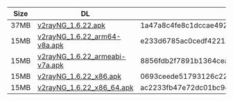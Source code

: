 |    Size   |     DL  | sha512sum |
|  ---  |  ---  |  ---  |
| 37MB | [v2rayNG_1.6.22.apk](https://cdn.jsdelivr.net/gh/googleians/v2rayNG@main/v2rayNG_1.6.22.apk) | 1a47a8c4fe8c1dccae4922e66d6b438b8f28d1c2560caa2051e37faba60f1ff56c1f5383b279e64a536b004b7083732d13b9a7dbdfdd43a495e2c10fd6c507f9 |
| 15MB | [v2rayNG_1.6.22_arm64-v8a.apk](https://cdn.jsdelivr.net/gh/googleians/v2rayNG@main/v2rayNG_1.6.22_arm64-v8a.apk) | e233d6785ac0cedf4221ac57e154369f472cc509fd67d6c5532e4e317224a217cfdb36b2db4b1f6bd6039f8613ae0391eea203f11eef02ee4b688ee9d5476ed9 |
| 15MB | [v2rayNG_1.6.22_armeabi-v7a.apk](https://cdn.jsdelivr.net/gh/googleians/v2rayNG@main/v2rayNG_1.6.22_armeabi-v7a.apk) | 8856fdb2f7891b1364cea0d6f0fa035e9a30cfd2bda91eb55891ee4fa9893c344580874afcb131086d33a374b06bf64d44a6599f7c31b9cd21782466661500f0 |
| 15MB | [v2rayNG_1.6.22_x86.apk](https://cdn.jsdelivr.net/gh/googleians/v2rayNG@main/v2rayNG_1.6.22_x86.apk) | 0693ceede51793126c22dcba976c276550b9ddb6b398f1c22754aa7a49b084ecae1d1df11ef7331d067df86010c35f1214f72a04fc7f57a5ccda0c8a6410e394 |
| 15MB | [v2rayNG_1.6.22_x86_64.apk](https://cdn.jsdelivr.net/gh/googleians/v2rayNG@main/v2rayNG_1.6.22_x86_64.apk) | ac2233fb47e72dc01bc9eabea16d87e44606f950fa19624aa789ca4ac7c6018ec15b65c453dc4b4af5f95be34943aa84fa3bd7f3d6f71d250568a7eb0264a443 |
